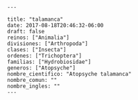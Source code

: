 
      ---

      title: "talamanca"
      date: 2017-08-18T20:46:32-06:00
      draft: false
      reinos: ["Animalia"]
      divisiones: ["Arthropoda"]
      clases: ["Insecta"]
      ordenes: ["﻿Trichoptera"]
      familias: ["Hydrobiosidae"]
      generos: ["Atopsyche"]
      nombre_cientifico: "Atopsyche talamanca"
      nombre_comun: ""
      nombre_ingles: ""
      ---

      